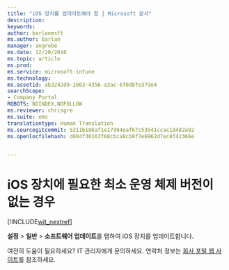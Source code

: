 ```yaml
---
title: "iOS 장치를 업데이트해야 함 | Microsoft 문서"
description: 
keywords: 
author: barlanmsft
ms.author: barlan
manager: angrobe
ms.date: 12/20/2016
ms.topic: article
ms.prod: 
ms.service: microsoft-intune
ms.technology: 
ms.assetid: ab3242d9-1063-4356-a3ac-6f0d8fe379e4
searchScope:
- Company Portal
ROBOTS: NOINDEX,NOFOLLOW
ms.reviewer: chrisgre
ms.suite: ems
translationtype: Human Translation
ms.sourcegitcommit: 5311b186af1e17994eaf67c53541ccac19482a92
ms.openlocfilehash: d804f30163f68cbca8cb8f7e6962d7ec8f42366e


---
```


# <a name="your-ios-device-doesnt-have-the-required-minimum-operating-system-version"></a>iOS 장치에 필요한 최소 운영 체제 버전이 없는 경우

[!INCLUDE[wit_nextref](../includes/end-user-os-update-guidance.md)]

**설정** > **일반** > **소프트웨어 업데이트**를 탭하여 iOS 장치를 업데이트합니다.

여전히 도움이 필요하세요? IT 관리자에게 문의하세요. 연락처 정보는 [회사 포털 웹 사이트](http://portal.manage.microsoft.com)를 참조하세요.



<!--HONumber=Jan17_HO1-->


